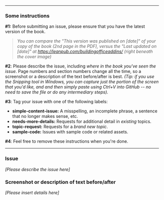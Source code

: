 ***

### Some instructions

**#1:** Before submitting an issue, please ensure that you have the latest version of the book.

> *You can compare the "This version was published on [date]" of your copy of the book (2nd page in the PDF), versus the "Last updated on [date]" at <https://leanpub.com/buildingofficeaddins/> (right beneath the cover image)*

**#2**:  Please describe the issue, including *where in the book you've seen the issue*.  Page numbers and section numbers change all the time, so a screenshot or a description of the text before/after is best.  *(Tip: if you use the Snipping tool in Windows, you can capture just the portion of the screen that you'd like, and and then simply paste using Ctrl+V into GitHub -- no need to save the file or do any intermediary steps).* 

**#3**: Tag your issue with one of the following labels:

* **simple-content-issue:** A misspelling, an incomplete phrase, a sentence that no longer makes sense, etc.
* **needs-more-details:** Requests for additional detail in *existing* topics.
* **topic-request:** Requests for a *brand new topic*.
* **sample-code:** Issues with sample code or related assets.

**#4**: Feel free to remove these instructions when you're done. 

***


### Issue
*[Please describe the issue here]*


### Screenshot or description of text before/after
*[Please insert details here]*